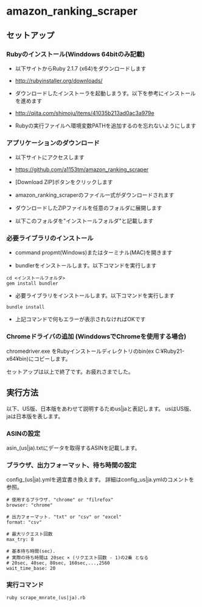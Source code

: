 # amazon_ranking_scraper

## セットアップ

### Rubyのインストール(Winddows 64bitのみ記載)

- 以下サイトからRuby 2.1.7 (x64)をダウンロードします
 - http://rubyinstaller.org/downloads/

- ダウンロードしたインストーラを起動しまうす。以下を参考にインストールを進めます
 - http://qiita.com/shimoju/items/41035b213ad0ac3a979e
 - Rubyの実行ファイルへ環境変数PATHを追加するのを忘れないようにします

### アプリケーションのダウンロード

- 以下サイトにアクセスします
 - https://github.com/a1153tm/amazon_ranking_scraper

- [Download ZIP]ボタンをクリックします
 - amazon_ranking_scraperのファイル一式がダウンロードされます

- ダウンロードしたZIPファイルを任意のフォルダに展開します
 - 以下このフォルダを"インストールフォルダ"と記載します

### 必要ライブラリのインストール

- command propmt(Windows)またはターミナル(MAC)を開きます

- bundlerをインストールします。以下コマンドを実行します

```
cd <インストールフォルダ>
gem install bundler
```

- 必要ライブラリをインストールします。以下コマンドを実行します

```
bundle install
```

- 上記コマンドで何もエラーが表示されなければOKです

### Chromeドライバの追加 (WinddowsでChromeを使用する場合)
chromedriver.exe をRubyインストールディレクトリのbin(ex C:¥Ruby21-x64¥bin)にコピーします。

セットアップは以上で終了です。お疲れさまでした。

## 実行方法

以下、US版、日本版をあわせて説明するためus|jaと表記します。
usはUS版、jaは日本版を表します。

### ASINの設定
asin_(us|ja).txtにデータを取得するASINを記載します。

### ブラウザ、出力フォーマット、待ち時間の設定
config_(us|ja).ymlを適宜書き換えます。 詳細はconfig_us|ja.ymlのコメントを参照。

```
# 使用するブラウザ. "chrome" or "filrefox"
browser: "chrome"

# 出力フォーマット. "txt" or "csv" or "excel"
format: "csv"

# 最大リクエスト回数
max_try: 8

# 基本待ち時間(sec).
# 実際の待ち時間は 20sec × (リクエスト回数 - 1)の2乗 となる
# 20sec, 40sec, 80sec, 160sec,...,2560
wait_time_base: 20
```

### 実行コマンド
```
ruby scrape_mnrate_(us|ja).rb
```

